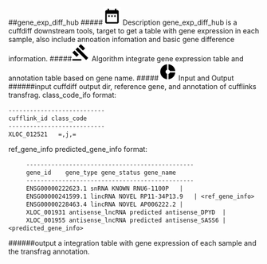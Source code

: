 ##gene_exp_diff_hub
#####![Des](icos/date.png)  Description
gene_exp_diff_hub is a cuffdiff downstream tools, target to get a table with gene expression in each sample, also include annoation infomation and basic gene difference information.
#####![Alg](icos/gavel.png)  Algorithm
integrate gene expression table and annotation table based on gene name.
#####![samll](icos/small.png) Input and Output
######input
cuffdiff output dir, reference gene, and annotation of cufflinks transfrag.
class_code_ifo format:
```
---------------------------
cufflink_id	class_code
---------------------------
XLOC_012521	  =,j,=
```
ref_gene_info predicted_gene_info format:
```
	 -----------------------------------------------		
	 gene_id	gene_type gene_status gene_name
	 -----------------------------------------------		
	 ENSG00000222623.1 snRNA KNOWN RNU6-1100P	|
	 ENSG00000241599.1 lincRNA NOVEL RP11-34P13.9	| <ref_gene_info>
	 ENSG00000228463.4 lincRNA NOVEL AP006222.2	|
	 XLOC_001931 antisense_lncRNA predicted antisense_DPYD	|
	 XLOC_001955 antisense_lncRNA predicted antisense_SASS6	| <predicted_gene_info>
```
######output
a integration table with gene expression of each sample and the transfrag annotation. 
